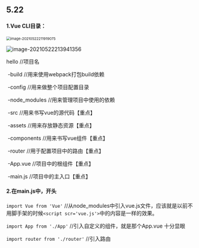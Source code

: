 ## 5.22

#### 1.Vue CLI目录：

<img src="C:\Users\gjm\AppData\Roaming\Typora\typora-user-images\image-20210522211919075.png" alt="image-20210522211919075" style="zoom:67%;" />

![image-20210522213941356](C:\Users\gjm\AppData\Roaming\Typora\typora-user-images\image-20210522213941356.png)

hello						//项目名

​	-build					//用来使用webpack打包build依赖

​	-config					//用来做整个项目配置目录

​	-node_modules	//用来管理项目中使用的依赖

​	-src							//用来书写vue的源代码【重点】

​		-assets					//用来存放静态资源【重点】

​		-components		//用来书写vue组件【重点】

​		-router					//用于配置项目中的路由【重点】

​		-App.vue				//项目中的根组件【重点】

​		-main.js					//项目中的主入口【重点】



#### 2.在main.js中，开头

`import Vue from 'Vue'`	//从node_modules中引入vue.js文件，应该就是以前不用脚手架的时候`<script scr='vue.js'>`中的内容是一样的效果。

`import App from './App'` //引入自定义的组件，就是那个App.vue 十分显眼

`import router from './router'` //引入路由
